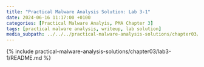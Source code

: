 ```yaml
---
title: "Practical Malware Analysis Solution: Lab 3-1"
date: 2024-06-16 11:17:00 +0100
categories: [Practical Malware Analyis, PMA Chapter 3]
tags: [practical malware analysis, writeup, lab solution]
media_subpath: ../../../practical-malware-analysis-solutions/chapter03/lab3-1
---
```


{% include practical-malware-analysis-solutions/chapter03/lab3-1/README.md %}